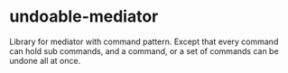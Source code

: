 # undoable-mediator
Library for mediator with command pattern. Except that every command can hold sub commands, and a command, or a set of commands can be undone all at once.
